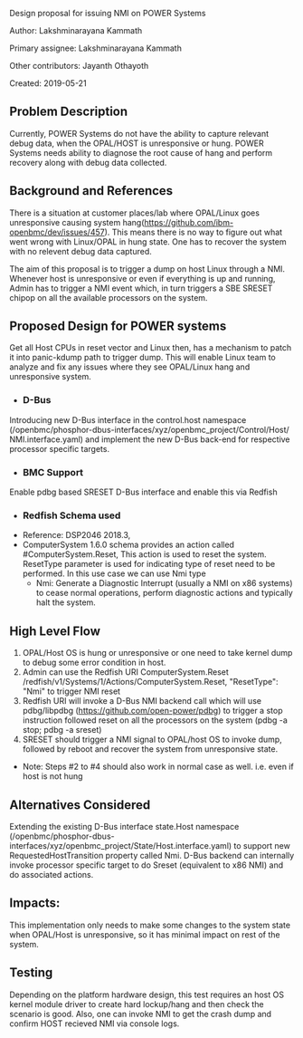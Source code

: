 Design proposal for issuing NMI on POWER Systems

Author: Lakshminarayana Kammath

Primary assignee: Lakshminarayana Kammath

Other contributors: Jayanth Othayoth

Created: 2019-05-21


## Problem Description
Currently, POWER Systems do not have the ability to capture relevant debug data,
when the OPAL/HOST is unresponsive or hung. POWER Systems needs ability to
diagnose the root cause of hang and perform recovery along with debug data
collected.


## Background and References
There is a situation at customer places/lab where OPAL/Linux goes unresponsive
causing system hang(https://github.com/ibm-openbmc/dev/issues/457).
This means there is no way to figure out what went wrong with Linux/OPAL in
hung state. One has to recover the system with no relevent debug data captured.

The aim of this proposal is to trigger a dump on host Linux through a NMI.
Whenever host is unresponsive or even if everything is up and running, Admin
has to trigger a NMI event which, in turn triggers a SBE SRESET chipop
on all the available processors on the system.


## Proposed Design for POWER systems
Get all Host CPUs in reset vector and Linux then, has a mechanism to patch it
into panic-kdump path to trigger dump. This will enable Linux team to analyze
and fix any issues where they see OPAL/Linux hang and unresponsive system.

* ### D-Bus
Introducing new D-Bus interface in the control.host namespace
(/openbmc/phosphor-dbus-interfaces/xyz/openbmc_project/Control/Host/
NMI.interface.yaml)
and implement the new D-Bus back-end for respective processor specific targets.

* ### BMC Support
Enable pdbg based SRESET D-Bus interface and enable this via Redfish

* ### Redfish Schema used
* Reference: DSP2046 2018.3,
* ComputerSystem 1.6.0 schema provides an action called #ComputerSystem.Reset,
  This action is used to reset the system. ResetType parameter is used for
  indicating type of reset need to be performed. In this use case we can use
  Nmi type
    * Nmi: Generate a Diagnostic Interrupt (usually a NMI on x86 systems)
     to cease normal operations, perform diagnostic actions and typically
     halt the system.

## High Level Flow
1. OPAL/Host OS is hung or unresponsive or one need to take kernel dump
   to debug some error condition in host.
2. Admin can use the Redfish URI ComputerSystem.Reset
   /redfish/v1/Systems/1/Actions/ComputerSystem.Reset, "ResetType": "Nmi"
   to trigger NMI reset
3. Redfish URI will invoke a D-Bus NMI backend call which will use pdbg/libpdbg
   (https://github.com/open-power/pdbg)
   to trigger a stop instruction followed reset on all the processors on the
   system (pdbg -a stop; pdbg -a sreset)
4. SRESET should trigger a NMI signal to OPAL/host OS to invoke dump, followed
   by reboot and recover the system from unresponsive state.

* Note: Steps #2 to #4 should also work in normal case as well. i.e. even if
host is not hung

## Alternatives Considered
Extending  the existing  D-Bus interface state.Host namespace
(/openbmc/phosphor-dbus-interfaces/xyz/openbmc_project/State/Host.interface.yaml)
to support new RequestedHostTransition property called Nmi.
D-Bus backend can internally invoke processor specific target to do Sreset
(equivalent to x86 NMI) and do associated actions.

## Impacts:
This implementation only needs to make some changes to the system state
when OPAL/Host is unresponsive, so it has minimal impact on rest of the system.

## Testing
Depending on the platform hardware design, this test requires an host OS kernel
module driver to create hard lockup/hang and then check the scenario is good.
Also, one can invoke NMI to get the crash dump and confirm HOST recieved NMI
via console logs.
